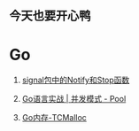 ## 今天也要开心鸭

# Go 
1. [signal包中的Notify和Stop函数](https://quiteee.github.io/go/signal)

2. [Go语言实战 | 并发模式 - Pool](https://quiteee.github.io/go/pool)

3. [Go内存-TCMalloc](https://quiteee.github.io/go/tcmalloc)
